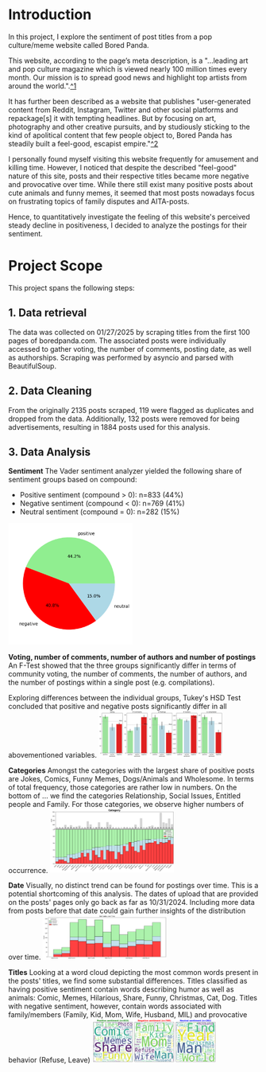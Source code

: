 # Introduction
In this project, I explore the sentiment of post titles from a pop culture/meme website called Bored Panda.

This website, according to the page’s meta description, is a "...leading art and pop culture magazine which is viewed nearly 100 million times every month. Our mission is to spread good news and highlight top artists from around the world.".[^1](https://www.boredpanda.com/)

It has further been described as a website that publishes "user-generated content from Reddit, Instagram, Twitter and other social platforms and repackage[s] it with tempting headlines. But by focusing on art, photography and other creative pursuits, and by studiously sticking to the kind of apolitical content that few people object to, Bored Panda has steadily built a feel-good, escapist empire."[^2](https://www.nytimes.com/2017/11/30/technology/facebook-bored-panda.html)

I personally found myself visiting this website frequently for amusement and killing time. However, I noticed that despite the described "feel-good" nature of this site, posts and their respective titles became more negative and provocative over time. While there still exist many positive posts about cute animals and funny memes, it seemed that most posts nowadays focus on frustrating topics of family disputes and AITA-posts.

Hence, to quantitatively investigate the feeling of this website's perceived steady decline in positiveness, I decided to analyze the postings for their sentiment.

# Project Scope
This project spans the following steps:

## 1. Data retrieval
The data was collected on 01/27/2025 by scraping titles from the first 100 pages of boredpanda.com. The associated posts were individually accessed to gather voting, the number of comments, posting date, as well as authorships. Scraping was performed by asyncio and parsed with BeautifulSoup.

## 2. Data Cleaning
From the originally 2135 posts scraped, 119 were flagged as duplicates and dropped from the data. Additionally, 132 posts were removed for being advertisements, resulting in 1884 posts used for this analysis.

## 3. Data Analysis
**Sentiment**
The Vader sentiment analyzer yielded the following share of sentiment groups based on compound:
- Positive sentiment (compound > 0): n=833 (44%)
- Negative sentiment (compound < 0): n=769 (41%)
- Neutral sentiment (compound = 0): n=282 (15%)
<img src="https://github.com/nick-peter-marcus/popculture-platform-sentiment-analysis/blob/main/images/sentiment.png" alt="sentiment" width="250"/>

**Voting, number of comments, number of authors and number of postings**
An F-Test showed that the three groups significantly differ in terms of community voting, the number of comments, the number of authors, and the number of postings within a single post (e.g. compilations).

Exploring differences between the individual groups, Tukey's HSD Test concluded that positive and negative posts significantly differ in all abovementioned variables.
<img src="https://github.com/nick-peter-marcus/popculture-platform-sentiment-analysis/blob/main/images/num_cols.png" alt="num_cols" width="250"/>

**Categories**
Amongst the categories with the largest share of positive posts are Jokes, Comics, Funny Memes, Dogs/Animals and Wholesome. In terms of total frequency, those categories are rather low in numbers. 
On the bottom of ... we find the categories Relationship, Social Issues, Entitled people and Family. For those categories, we observe higher numbers of occurrence.
<img src="https://github.com/nick-peter-marcus/popculture-platform-sentiment-analysis/blob/main/images/categories.png" alt="categories" width="250"/>

**Date**
Visually, no distinct trend can be found for postings over time. This is a potential shortcoming of this analysis. The dates of upload that are provided on the posts' pages only go back as far as 10/31/2024. Including more data from posts before that date could gain further insights of the distribution over time.
<img src="https://github.com/nick-peter-marcus/popculture-platform-sentiment-analysis/blob/main/images/date.png" alt="date" width="250"/>

**Titles**
Looking at a word cloud depicting the most common words present in the posts' titles, we find some substantial differences. Titles classified as having positive sentiment contain words describing humor as well as animals: Comic, Memes, Hilarious, Share, Funny, Christmas, Cat, Dog.
Titles with negative sentiment, however, contain words associated with family/members (Family, Kid, Mom, Wife, Husband, MIL) and provocative behavior (Refuse, Leave)
<img src="https://github.com/nick-peter-marcus/popculture-platform-sentiment-analysis/blob/main/images/wordclouds.png" alt="wordclouds" width="250"/>
